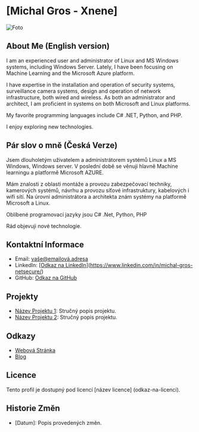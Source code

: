 # [Michal Gros - Xnene]
![Foto](https://avatars.githubusercontent.com/u/32672533?v=4)

## About Me (English version)
I am an experienced user and administrator of Linux and MS Windows systems, including Windows Server. Lately, I have been focusing on Machine Learning and the Microsoft Azure platform.

I have expertise in the installation and operation of security systems, surveillance camera systems, design and operation of network infrastructure, both wired and wireless. As both an administrator and architect, I am proficient in systems on both Microsoft and Linux platforms.

My favorite programming languages include C# .NET, Python, and PHP.

I enjoy exploring new technologies.

## Pár slov o mně (Česká Verze)
Jsem dlouholetým uživatelem a administrátorem systémů Linux a MS Windows, Windows server. V poslední době se věnuji hlavně Machine learningu a platformě Microsoft AZURE.

Mám znalosti z oblasti montáže a provozu zabezpečovací techniky, kamerových systémů, návrhu a provozu síťové infrastruktury, kabelových i wifi sítí. Na úrovni administrátora a architekta znám systémy na platformě Microsoft a Linux.

Oblíbené programovací jazyky jsou C# .Net, Python, PHP

Rád objevuji nové technologie.

## Kontaktní Informace
- Email: vaše@emailová.adresa
- LinkedIn: [[Odkaz na LinkedIn](odkaz-na-LinkedIn)](https://www.linkedin.com/in/michal-gros-netsecure/)
- GitHub: [Odkaz na GitHub](odkaz-na-GitHub)

## Projekty
- [Název Projektu 1](odkaz-na-projekt-1): Stručný popis projektu.
- [Název Projektu 2](odkaz-na-projekt-2): Stručný popis projektu.

## Odkazy
- [Webová Stránka](odkaz-na-webovou-stranku)
- [Blog](odkaz-na-blog)

## Licence
Tento profil je dostupný pod licencí [název licence] (odkaz-na-licenci).

## Historie Změn
- [Datum]: Popis provedených změn.
